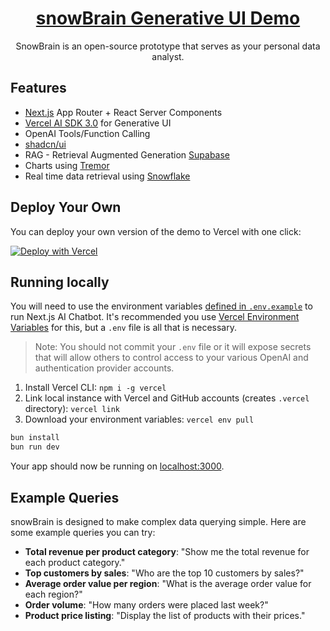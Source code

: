 <a href="https://sdk.vercel.ai/rsc-demo">
  <h1 align="center">snowBrain Generative UI Demo</h1>
</a>

<p align="center">
SnowBrain is an open-source prototype that serves as your personal data analyst.
</p>

## Features

- [Next.js](https://nextjs.org) App Router + React Server Components
- [Vercel AI SDK 3.0](https://sdk.vercel.ai/docs) for Generative UI
- OpenAI Tools/Function Calling
- [shadcn/ui](https://ui.shadcn.com)
- RAG - Retrieval Augmented Generation [Supabase](https://supabase.com/)
- Charts using [Tremor](https://tremor.so)
- Real time data retrieval using [Snowflake](https://www.snowflake.com/)

## Deploy Your Own

You can deploy your own version of the demo to Vercel with one click:

[![Deploy with Vercel](https://vercel.com/button)](https://vercel.com/new/clone?repository-url=https://github.com/kaarthik108/snowbrain-AGUI&project-name=snowbrain&repo-name=snowbrain-agui)

## Running locally

You will need to use the environment variables [defined in `.env.example`](.env.example) to run Next.js AI Chatbot. It's recommended you use [Vercel Environment Variables](https://vercel.com/docs/projects/environment-variables) for this, but a `.env` file is all that is necessary.

> Note: You should not commit your `.env` file or it will expose secrets that will allow others to control access to your various OpenAI and authentication provider accounts.

1. Install Vercel CLI: `npm i -g vercel`
2. Link local instance with Vercel and GitHub accounts (creates `.vercel` directory): `vercel link`
3. Download your environment variables: `vercel env pull`

```bash
bun install
bun run dev
```

Your app should now be running on [localhost:3000](http://localhost:3000/).

## Example Queries

snowBrain is designed to make complex data querying simple. Here are some example queries you can try:

- **Total revenue per product category**: "Show me the total revenue for each product category."
- **Top customers by sales**: "Who are the top 10 customers by sales?"
- **Average order value per region**: "What is the average order value for each region?"
- **Order volume**: "How many orders were placed last week?"
- **Product price listing**: "Display the list of products with their prices."

